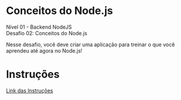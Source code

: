 # Conceitos do Node.js

Nível 01 - Backend NodeJS <br />
Desafio 02: Conceitos do Node.js

Nesse desafio, você deve criar uma aplicação para treinar o que você aprendeu até agora no Node.js!

# Instruções
[Link das Instruções](https://github.com/rocketseat-education/bootcamp-gostack-desafios/tree/master/desafio-conceitos-nodejs)
